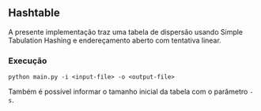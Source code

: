 ## Hashtable

A presente implementação traz uma tabela de dispersão usando Simple Tabulation Hashing e endereçamento aberto com tentativa linear. 

### Execução

```
python main.py -i <input-file> -o <output-file>
```

Também é possível informar o tamanho inicial da tabela com o parâmetro `-s`.